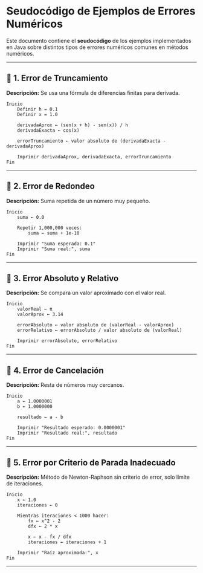 # Seudocódigo de Ejemplos de Errores Numéricos

Este documento contiene el **seudocódigo** de los ejemplos implementados en Java sobre distintos tipos de errores numéricos comunes en métodos numéricos.

---

## 🔹 1. Error de Truncamiento

**Descripción:** Se usa una fórmula de diferencias finitas para derivada.

```
Inicio
    Definir h = 0.1
    Definir x = 1.0

    derivadaAprox ← (sen(x + h) - sen(x)) / h
    derivadaExacta ← cos(x)

    errorTruncamiento ← valor absoluto de (derivadaExacta - derivadaAprox)

    Imprimir derivadaAprox, derivadaExacta, errorTruncamiento
Fin
```

---

## 🔹 2. Error de Redondeo

**Descripción:** Suma repetida de un número muy pequeño.

```
Inicio
    suma ← 0.0

    Repetir 1,000,000 veces:
        suma ← suma + 1e-10

    Imprimir "Suma esperada: 0.1"
    Imprimir "Suma real:", suma
Fin
```

---

## 🔹 3. Error Absoluto y Relativo

**Descripción:** Se compara un valor aproximado con el valor real.

```
Inicio
    valorReal ← π
    valorAprox ← 3.14

    errorAbsoluto ← valor absoluto de (valorReal - valorAprox)
    errorRelativo ← errorAbsoluto / valor absoluto de (valorReal)

    Imprimir errorAbsoluto, errorRelativo
Fin
```

---

## 🔹 4. Error de Cancelación

**Descripción:** Resta de números muy cercanos.

```
Inicio
    a ← 1.0000001
    b ← 1.0000000

    resultado ← a - b

    Imprimir "Resultado esperado: 0.0000001"
    Imprimir "Resultado real:", resultado
Fin
```

---

## 🔹 5. Error por Criterio de Parada Inadecuado

**Descripción:** Método de Newton-Raphson sin criterio de error, solo límite de iteraciones.

```
Inicio
    x ← 1.0
    iteraciones ← 0

    Mientras iteraciones < 1000 hacer:
        fx ← x^2 - 2
        dfx ← 2 * x

        x ← x - fx / dfx
        iteraciones ← iteraciones + 1

    Imprimir "Raíz aproximada:", x
Fin
```

---
